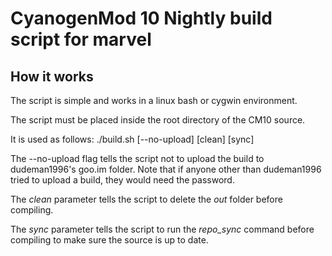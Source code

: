 CyanogenMod 10 Nightly build script for marvel
===============

How it works
---------------
The script is simple and works in a linux bash or cygwin environment.

The script must be placed inside the root directory of the CM10 source.

It is used as follows:
    ./build.sh [--no-upload] [clean] [sync]


The --no-upload flag tells the script not to upload the build to dudeman1996's goo.im folder. Note that if anyone other than dudeman1996 tried to upload a build, they would need the password.

The _clean_ parameter tells the script to delete the _out_ folder before compiling.

The _sync_ parameter tells the script to run the _repo_sync_ command before compiling to make sure the source is up to date.